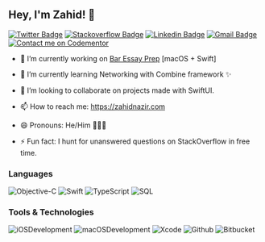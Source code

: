 
## Hey, I'm Zahid! 👋


[![Twitter Badge](https://img.shields.io/badge/-@zahid__nazir14-1ca0f1?style=flat-square&labelColor=1ca0f1&logo=twitter&logoColor=white&link=https://twitter.com/zahid_nazir14)](https://twitter.com/zahid_nazir14) [![Stackoverflow Badge](https://img.shields.io/badge/-zahidnazir-f48024?style=flat-square&labelColor=f48024&logo=stackoverflow&logoColor=white&link=https://stackoverflow.com/users/7766587/zahid-nazir)](https://stackoverflow.com/users/7766587/zahid-nazir) [![Linkedin Badge](https://img.shields.io/badge/-zahidnazir-blue?style=flat-square&logo=Linkedin&logoColor=white&link=https://www.linkedin.com/in/iosdevelopment-macosdev-expert/)](https://www.linkedin.com/in/iosdevelopment-macosdev-exper) [![Gmail Badge](https://img.shields.io/badge/-zahidnazir14@gmail.com-c14438?style=flat-square&logo=Gmail&logoColor=white&link=mailto:zahidnazir14@gmail.com)](mailto:zahidnazir14@gmail.com)  [![Contact me on Codementor](https://www.codementor.io/m-badges/zahidnazir14/book-session.svg)](https://www.codementor.io/@zahidnazir14?refer=badge)

* 🔭  I’m currently working on [Bar Essay Prep](https://www.baressayprep.com/) [macOS + Swift]

* 🌱  I’m currently learning Networking with Combine framework ✨

* 👯  I’m looking to collaborate on projects made with SwiftUI.

<!-- * 💬  Ask me about abstractions, Relational DBs, TypeScript, Django and ofc Special Relativity. -->

* 📫  How to reach me: https://zahidnazir.com

* 😄  Pronouns: He/Him 🙍🏻‍♂️

* ⚡  Fun fact: I hunt for unanswered questions on StackOverflow in free time.


### Languages

![Objective-C](https://img.shields.io/badge/-Objective--C-000?&logo=c%2b%2b&logoColor=00599C)
![Swift](https://img.shields.io/badge/-Swift-000?&logo=Swift)
![TypeScript](https://img.shields.io/badge/-Apple%20Script-000?&logo=Apple)
![SQL](https://img.shields.io/badge/-SQL-000?&logo=MySQL)

### Tools & Technologies

![iOSDevelopment](https://img.shields.io/badge/-iOS%20Development-000)
![macOSDevelopment](https://img.shields.io/badge/-macOS%20Development-000?&logo=AppStore)
![Xcode](https://img.shields.io/badge/-Xcode-000?&logo=Xcode&logoColor=#1C96C4)
![Github](https://img.shields.io/badge/-Github-000?&logo=GitHub)
![Bitbucket](https://img.shields.io/badge/-Bitbucket-000?&logo=Bitbucket)

